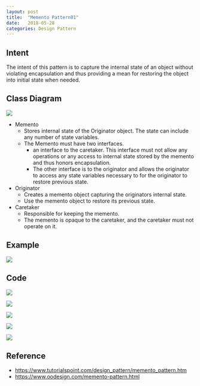```yaml
---
layout: post
title:  "Memento Pattern01"
date:   2018-05-28
categories: Design Pattern
---
```


## Intent

The intent of this pattern is to capture the internal state of an object without violating encapsulation and thus providing a mean for restoring the object into initial state when needed.

## Class Diagram

![](/image/memento01.png)

- Memento
  - Stores internal state of the Originator object. The state can include any number of state variables.
  - The Memento must have two interfaces.
    - an interface to the caretaker. This interface must not allow any operations or any access to internal state stored by the memento and thus honors encapsulation. 
    - The other interface is to the originator and allows the originator to access any state variables necessary to for the originator to restore previous state.
- Originator
  - Creates a memento object capturing the originators internal state.
  - Use the memento object to restore its previous state.
- Caretaker
  - Responsible for keeping the memento.
  - The memento is opaque to the caretaker, and the caretaker must not operate on it.

## Example

![](/image/mementoPattern011.png)

## Code

![](/image/memento02.png)

![](/image/memento03.png)

![](/image/memento04.png)

![](/image/memento05.png)

![](/image/memento06.png)

## Reference

- <https://www.tutorialspoint.com/design_pattern/memento_pattern.htm>
- <https://www.oodesign.com/memento-pattern.html>